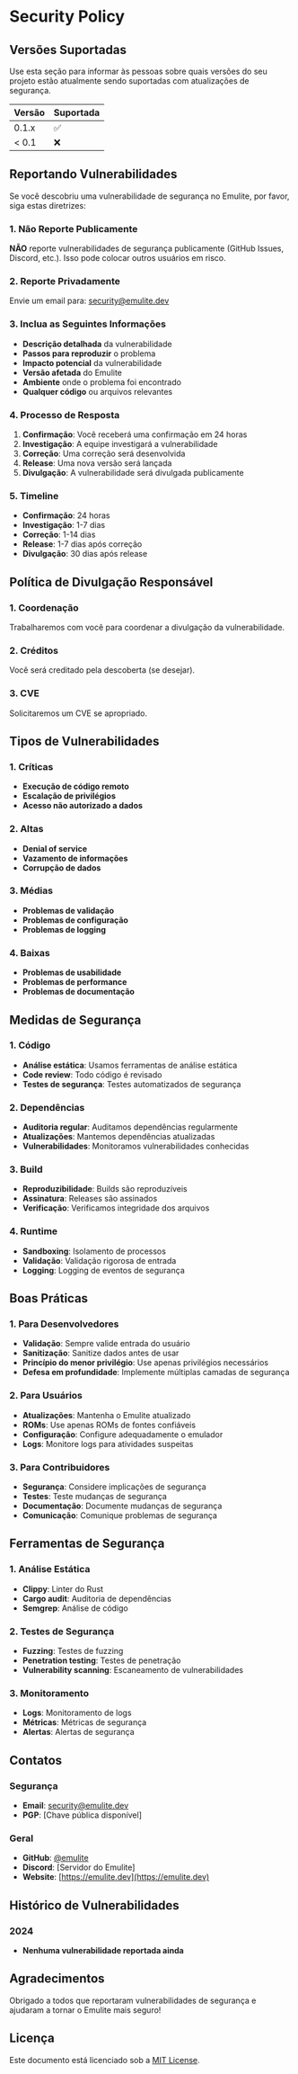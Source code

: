 # Security Policy

## Versões Suportadas

Use esta seção para informar às pessoas sobre quais versões do seu projeto estão atualmente sendo suportadas com atualizações de segurança.

| Versão | Suportada          |
| ------- | ------------------ |
| 0.1.x   | :white_check_mark: |
| < 0.1   | :x:                |

## Reportando Vulnerabilidades

Se você descobriu uma vulnerabilidade de segurança no Emulite, por favor, siga estas diretrizes:

### 1. Não Reporte Publicamente

**NÃO** reporte vulnerabilidades de segurança publicamente (GitHub Issues, Discord, etc.). Isso pode colocar outros usuários em risco.

### 2. Reporte Privadamente

Envie um email para: security@emulite.dev

### 3. Inclua as Seguintes Informações

- **Descrição detalhada** da vulnerabilidade
- **Passos para reproduzir** o problema
- **Impacto potencial** da vulnerabilidade
- **Versão afetada** do Emulite
- **Ambiente** onde o problema foi encontrado
- **Qualquer código** ou arquivos relevantes

### 4. Processo de Resposta

1. **Confirmação**: Você receberá uma confirmação em 24 horas
2. **Investigação**: A equipe investigará a vulnerabilidade
3. **Correção**: Uma correção será desenvolvida
4. **Release**: Uma nova versão será lançada
5. **Divulgação**: A vulnerabilidade será divulgada publicamente

### 5. Timeline

- **Confirmação**: 24 horas
- **Investigação**: 1-7 dias
- **Correção**: 1-14 dias
- **Release**: 1-7 dias após correção
- **Divulgação**: 30 dias após release

## Política de Divulgação Responsável

### 1. Coordenação

Trabalharemos com você para coordenar a divulgação da vulnerabilidade.

### 2. Créditos

Você será creditado pela descoberta (se desejar).

### 3. CVE

Solicitaremos um CVE se apropriado.

## Tipos de Vulnerabilidades

### 1. Críticas

- **Execução de código remoto**
- **Escalação de privilégios**
- **Acesso não autorizado a dados**

### 2. Altas

- **Denial of service**
- **Vazamento de informações**
- **Corrupção de dados**

### 3. Médias

- **Problemas de validação**
- **Problemas de configuração**
- **Problemas de logging**

### 4. Baixas

- **Problemas de usabilidade**
- **Problemas de performance**
- **Problemas de documentação**

## Medidas de Segurança

### 1. Código

- **Análise estática**: Usamos ferramentas de análise estática
- **Code review**: Todo código é revisado
- **Testes de segurança**: Testes automatizados de segurança

### 2. Dependências

- **Auditoria regular**: Auditamos dependências regularmente
- **Atualizações**: Mantemos dependências atualizadas
- **Vulnerabilidades**: Monitoramos vulnerabilidades conhecidas

### 3. Build

- **Reproduzibilidade**: Builds são reproduzíveis
- **Assinatura**: Releases são assinados
- **Verificação**: Verificamos integridade dos arquivos

### 4. Runtime

- **Sandboxing**: Isolamento de processos
- **Validação**: Validação rigorosa de entrada
- **Logging**: Logging de eventos de segurança

## Boas Práticas

### 1. Para Desenvolvedores

- **Validação**: Sempre valide entrada do usuário
- **Sanitização**: Sanitize dados antes de usar
- **Princípio do menor privilégio**: Use apenas privilégios necessários
- **Defesa em profundidade**: Implemente múltiplas camadas de segurança

### 2. Para Usuários

- **Atualizações**: Mantenha o Emulite atualizado
- **ROMs**: Use apenas ROMs de fontes confiáveis
- **Configuração**: Configure adequadamente o emulador
- **Logs**: Monitore logs para atividades suspeitas

### 3. Para Contribuidores

- **Segurança**: Considere implicações de segurança
- **Testes**: Teste mudanças de segurança
- **Documentação**: Documente mudanças de segurança
- **Comunicação**: Comunique problemas de segurança

## Ferramentas de Segurança

### 1. Análise Estática

- **Clippy**: Linter do Rust
- **Cargo audit**: Auditoria de dependências
- **Semgrep**: Análise de código

### 2. Testes de Segurança

- **Fuzzing**: Testes de fuzzing
- **Penetration testing**: Testes de penetração
- **Vulnerability scanning**: Escaneamento de vulnerabilidades

### 3. Monitoramento

- **Logs**: Monitoramento de logs
- **Métricas**: Métricas de segurança
- **Alertas**: Alertas de segurança

## Contatos

### Segurança

- **Email**: security@emulite.dev
- **PGP**: [Chave pública disponível]

### Geral

- **GitHub**: [@emulite](https://github.com/emulite)
- **Discord**: [Servidor do Emulite]
- **Website**: [https://emulite.dev](https://emulite.dev)

## Histórico de Vulnerabilidades

### 2024

- **Nenhuma vulnerabilidade reportada ainda**

## Agradecimentos

Obrigado a todos que reportaram vulnerabilidades de segurança e ajudaram a tornar o Emulite mais seguro!

## Licença

Este documento está licenciado sob a [MIT License](LICENSE).
